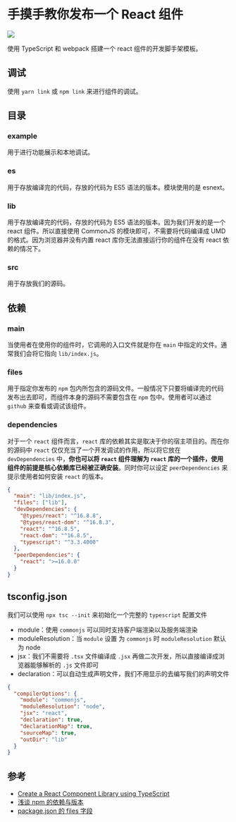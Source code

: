 # 手摸手教你发布一个 React 组件

![](https://img.shields.io/badge/status-Archive-brightgreen)

使用 TypeScript 和 webpack 搭建一个 react 组件的开发脚手架模板。

## 调试

使用 `yarn link` 或 `npm link` 来进行组件的调试。

## 目录

### example

用于进行功能展示和本地调试。

### es

用于存放编译完的代码，存放的代码为 ES5 语法的版本。模块使用的是 esnext。

### lib

用于存放编译完的代码，存放的代码为 ES5 语法的版本。因为我们开发的是一个 react 组件。所以直接使用 CommonJS 的模块即可，不需要将代码编译成 UMD 的格式。因为浏览器并没有内置 react 库你无法直接运行你的组件在没有 react 依赖的情况下。

### src

用于存放我们的源码。

## 依赖

### main

当使用者在使用你的组件时，它调用的入口文件就是你在 `main` 中指定的文件。通常我们会将它指向 `lib/index.js`。

### files

用于指定你发布的 `npm` 包内所包含的源码文件。一般情况下只要将编译完的代码发布出去即可，而组件本身的源码不需要包含在 `npm` 包中。使用者可以通过 `github` 来查看或调试该组件。

### dependencies

对于一个 `react` 组件而言，`react` 库的依赖其实是取决于你的宿主项目的。而在你的源码中 `react` 仅仅充当了一个开发调试的作用，所以将它放在 `devDependencies` 中，**你也可以将 `react` 组件理解为 `react` 库的一个插件，使用组件的前提是核心依赖库已经被正确安装**。同时你可以设定 `peerDependencies` 来提示使用者如何安装 `react` 的版本。

```json
{
  "main": "lib/index.js",
  "files": ["lib"],
  "devDependencies": {
    "@types/react": "^16.8.8",
    "@types/react-dom": "^16.8.3",
    "react": "^16.8.5",
    "react-dom": "^16.8.5",
    "typescript": "^3.3.4000"
  },
  "peerDependencies": {
    "react": ">=16.0.0"
  }
}
```

## tsconfig.json

我们可以使用 `npx tsc --init` 来初始化一个完整的 `typescript` 配置文件

- module：使用 `commonjs` 可以同时支持客户端渲染以及服务端渲染
- moduleResolution：当 `module` 设置 为 `commonjs` 时 `moduleResolution` 默认为 node
- jsx：我们不需要将 `.tsx` 文件编译成 `.jsx` 再做二次开发，所以直接编译成浏览器能够解析的 `.js` 文件即可
- declaration：可以自动生成声明文件，我们不用显示的去编写我们的声明文件

```json
{
  "compilerOptions": {
    "module": "commonjs",
    "moduleResolution": "node",
    "jsx": "react",
    "declaration": true,
    "declarationMap": true,
    "sourceMap": true,
    "outDir": "lib"
  }
}
```

## 参考

- [Create a React Component Library using TypeScript](https://www.youtube.com/watch?v=wcThWngBv7U)
- [浅谈 npm 的依赖与版本](https://github.com/SamHwang1990/blog/issues/7)
- [package.json 的 files 字段](https://docs.npmjs.com/files/package.json#files)
